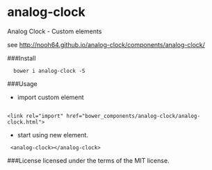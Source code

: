 # analog-clock
Analog Clock - Custom elements

see http://nooh64.github.io/analog-clock/components/analog-clock/

###Install
```
  bower i analog-clock -S
```
###Usage

- import custom element
 ```
 
 <link rel="import" href="bower_components/analog-clock/analog-clock.html">
 
 ```
- start using new element.
```
 <analog-clock></analog-clock>
```
###License
licensed under the terms of the MIT license.

